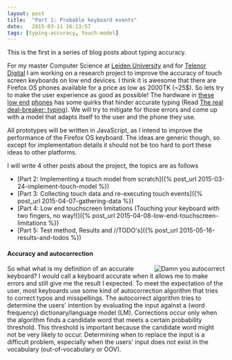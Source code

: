 ```yaml
---
layout: post
title:  "Part 1: Probable keyboard events"
date:   2015-03-11 16:13:57
tags: [typing-accuracy, touch-model]
---
```


This is the first in a series of blog posts about typing accuracy.

For my master Computer Science at [Leiden University][liacs] and for [Telenor Digital][telenordigital] I am working on a research project to improve the accuracy of touch screen keyboards on low end devices. I think it is awesome that there are Firefox OS phones available for a price as low as 2000TK (~25$). So lets try to make the user experience as good as possible! The hardware in [these][dolphin] [low end][keon] [phones][zteopen] has some quirks that hinder accurate typing (Read [The real deal-breaker: typing][arstech]). We will try to mitigate for those errors and come up with a model that adapts itself to the user and the phone they use.

All prototypes will be written in JavaScript, as I intend to improve the performance of the Firefox OS keyboard. The ideas are generic though, so except for implementation details it should not be too hard to port these ideas to other platforms.

<!---
The model will try to improve typing accuracy for people who make recurring mistakes, e.g. when you recurringly hit (or miss!) your intended keys with a certain offset. 
-->

I will write 4 other posts about the project, the topics are as follows

 * [Part 2: Implementing a touch model from scratch]({% post_url 2015-03-24-implement-touch-model %})
 * [Part 3: Collecting touch data and re-executing touch events]({% post_url 2015-04-07-gathering-data %})
 * [Part 4: Low end touchscreen limitations (Touching your keyboard with two fingers, no way!)]({% post_url 2015-04-08-low-end-touchscreen-limitations %})
 * [Part 5: Test method, Results and //TODO's]({% post_url 2015-05-16-results-and-todos %})

#### Accuracy and autocorrection

<div style="float: right; max-width:45%; margin-left: 20px;">
	<img style="max-height:250px;" title="Damn you autocorrect" src="http://cdn.damnyouautocorrect.com/images/meditating.jpg" align="right" />
</div>

So what what is my definition of an accurate keyboard? I would call a keyboard accurate when it allows me to make errors and still give me the result I expected. To meet the expectation of the user, most keyboards use some kind of autocorrection algorithm that tries to correct typos and misspellings. The autocorrect algorithm tries to determine the users' intention by evaluating the input against a (word frequency) dictionary/language model (LM). Corrections occur only when the algorithm finds a candidate word that meets a certain probability threshold. This threshold is important because the candidate word might not be very likely to occur. Determining when to replace the input is a difficult problem, especially when the users' input does not exist in the vocabulary (out-of-vocabulary or OOV). 


[liacs]:      		http://www.liacs.nl/
[telenordigital]: 	http://telenordigital.com/
[autocorrect]: 		http://cdn.damnyouautocorrect.com/images/meditating.jpg
[keon]: 			http://en.wikipedia.org/wiki/GeeksPhone_Keon
[dolphin]:			https://developer.mozilla.org/en-US/Firefox_OS/Phone_guide/Symphony_GoFox_F15
[zteopen]: 			http://en.wikipedia.org/wiki/ZTE_Open
[arstech]:			http://arstechnica.com/gadgets/2014/10/testing-a-35-firefox-os-phone-how-bad-could-it-be/2/#myExperience3817590575001